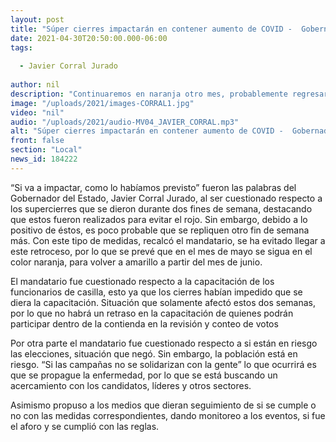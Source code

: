 ```yaml
---
layout: post
title: "Súper cierres impactarán en contener aumento de COVID -  Gobernador"
date: 2021-04-30T20:50:00.000-06:00
tags:
  
  - Javier Corral Jurado
  
author: nil
description: "Continuaremos en naranja otro mes, probablemente regresará a amarillo para junio."
image: "/uploads/2021/images-CORRAL1.jpg"
video: "nil"
audio: "/uploads/2021/audio-MV04_JAVIER_CORRAL.mp3"
alt: "Súper cierres impactarán en contener aumento de COVID -  Gobernador"
front: false
section: "Local"
news_id: 184222
---
```


“Si va a impactar, como lo habíamos previsto” fueron las palabras del Gobernador del Estado, Javier Corral Jurado, al ser cuestionado respecto a los supercierres que se dieron durante dos fines de semana, destacando que estos fueron realizados para evitar el rojo. Sin embargo, debido a lo positivo de éstos, es poco probable que se repliquen otro fin de semana más.
Con este tipo de medidas, recalcó el mandatario, se ha evitado llegar a este retroceso, por lo que se prevé que en el mes de mayo se sigua en el color naranja, para volver a amarillo a partir del mes de junio. 

El mandatario fue cuestionado respecto a la capacitación de los funcionarios de casilla, esto ya que los cierres habían impedido que se diera la capacitación. Situación que solamente afectó estos dos semanas, por lo que no habrá un retraso en la capacitación de quienes podrán participar dentro de la contienda en la revisión y conteo de votos

Por otra parte el mandatario fue cuestionado respecto a si están en riesgo las elecciones, situación que negó. Sin embargo, la población está en riesgo.  “Si las campañas no se solidarizan con la gente” lo que ocurrirá es que se propague la enfermedad, por lo que se está buscando un acercamiento con los candidatos, líderes y otros sectores.

Asimismo propuso a los medios que dieran seguimiento de si se cumple o no con las medidas correspondientes, dando monitoreo a los eventos, si fue el aforo y se cumplió con las reglas.
